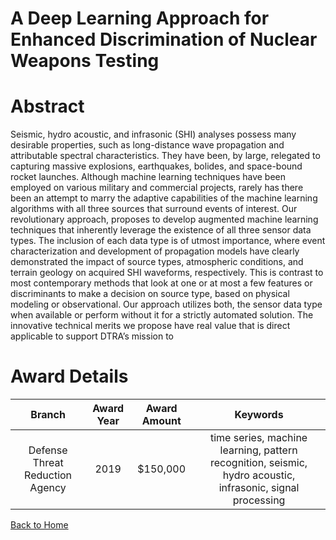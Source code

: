 
A Deep Learning Approach for Enhanced Discrimination of Nuclear Weapons Testing
===============================================================================

# Abstract


Seismic, hydro acoustic, and infrasonic (SHI) analyses possess many desirable properties, such as long-distance wave propagation and attributable spectral characteristics. They have been, by large, relegated to capturing massive explosions, earthquakes, bolides, and space-bound rocket launches. Although machine learning techniques have been employed on various military and commercial projects, rarely has there been an attempt to marry the adaptive capabilities of the machine learning algorithms with all three sources that surround events of interest. Our revolutionary approach, proposes to develop augmented machine learning techniques that inherently leverage the existence of all three sensor data types. The inclusion of each data type is of utmost importance, where event characterization and development of propagation models have clearly demonstrated the impact of source types, atmospheric conditions, and terrain geology on acquired SHI waveforms, respectively. This is contrast to most contemporary methods that look at one or at most a few features or discriminants to make a decision on source type, based on physical modeling or observational. Our approach utilizes both, the sensor data type when available or perform without it for a strictly automated solution. The innovative technical merits we propose have real value that is direct applicable to support DTRA’s mission to  

# Award Details

|Branch|Award Year|Award Amount|Keywords|
| :---: | :---: | :---: | :---: |
|Defense Threat Reduction Agency|2019|$150,000|time series, machine learning, pattern recognition, seismic, hydro acoustic, infrasonic, signal processing|
  
  


[Back to Home](https://github.com/chrischow/dod_sbir_awards/JH/#2595)